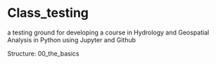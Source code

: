 # Class_testing

a testing ground for developing a course in Hydrology and Geospatial Analysis in Python using Jupyter and Github

Structure:
00_the_basics

